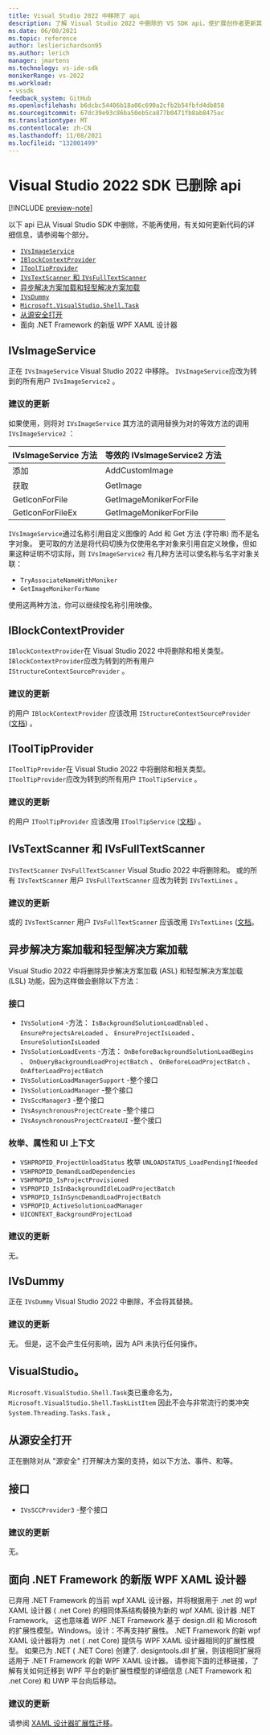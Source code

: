 ```yaml
---
title: Visual Studio 2022 中移除了 api
description: 了解 Visual Studio 2022 中删除的 VS SDK api，使扩展创作者更新其扩展，使其与 Visual Studio 2022 一起工作。
ms.date: 06/08/2021
ms.topic: reference
author: leslierichardson95
ms.author: lerich
manager: jmartens
ms.technology: vs-ide-sdk
monikerRange: vs-2022
ms.workload:
- vssdk
feedback_system: GitHub
ms.openlocfilehash: b6dcbc54406b18a06c690a2cfb2b54fbfd4db858
ms.sourcegitcommit: 67dc39e93c86ba50eb5ca877b0471fb8ab8475ac
ms.translationtype: MT
ms.contentlocale: zh-CN
ms.lasthandoff: 11/08/2021
ms.locfileid: "132001499"
---
```

# <a name="visual-studio-2022-sdk-removed-apis"></a>Visual Studio 2022 SDK 已删除 api

[!INCLUDE [preview-note](../includes/preview-note.md)]

以下 api 已从 Visual Studio SDK 中删除，不能再使用，有关如何更新代码的详细信息，请参阅每个部分。

* [`IVsImageService`](#ivsimageservice)
* [`IBlockContextProvider`](#iblockcontextprovider)
* [`IToolTipProvider`](#itooltipprovider)
* [`IVsTextScanner` 和 `IVsFullTextScanner`](#ivstextscanner-and-ivsfulltextscanner)
* [异步解决方案加载和轻型解决方案加载](#asynchronous-solution-load-and-lightweight-solution-load)
* [`IVsDummy`](#ivsdummy)
* [`Microsoft.VisualStudio.Shell.Task`](#microsoftvisualstudioshelltask)
* [从源安全打开](#open-from-source-safe)
* 面向 .NET Framework 的新版 WPF XAML 设计器

## <a name="ivsimageservice"></a>IVsImageService

正在 `IVsImageService` Visual Studio 2022 中移除。 `IVsImageService`应改为转到的所有用户 `IVsImageService2` 。

### <a name="recommended-updates"></a>建议的更新

如果使用，则将对 `IVsImageService` 其方法的调用替换为对的等效方法的调用 `IVsImageService2` ：

| **IVsImageService 方法** | **等效的 IVsImageService2 方法** |
|----------------------------|----------------------------------------|
| 添加                        | AddCustomImage                         |
| 获取                        | GetImage                               |
| GetIconForFile             | GetImageMonikerForFile                 |
| GetIconForFileEx           | GetImageMonikerForFile                 |

`IVsImageService`通过名称引用自定义图像的 Add 和 Get 方法 (字符串) 而不是名字对象。  更可取的方法是将代码切换为仅使用名字对象来引用自定义映像，但如果这种证明不切实际，则 `IVsImageService2` 有几种方法可以使名称与名字对象关联：

* `TryAssociateNameWithMoniker`
* `GetImageMonikerForName`

使用这两种方法，你可以继续按名称引用映像。

## <a name="iblockcontextprovider"></a>IBlockContextProvider

`IBlockContextProvider`在 Visual Studio 2022 中将删除和相关类型。 `IBlockContextProvider`应改为转到的所有用户 `IStructureContextSourceProvider` 。

### <a name="recommended-updates"></a>建议的更新

的用户 `IBlockContextProvider` 应该改用 `IStructureContextSourceProvider` ([文档](/dotnet/api/microsoft.visualstudio.text.adornments.istructurecontextsourceprovider)) 。

## <a name="itooltipprovider"></a>IToolTipProvider

`IToolTipProvider`在 Visual Studio 2022 中将删除和相关类型。 `IToolTipProvider`应改为转到的所有用户 `IToolTipService` 。

### <a name="recommended-updates"></a>建议的更新

的用户 `IToolTipProvider` 应该改用 `IToolTipService` ([文档](/dotnet/api/microsoft.visualstudio.text.adornments.itooltipservice)) 。

## <a name="ivstextscanner-and-ivsfulltextscanner"></a>IVsTextScanner 和 IVsFullTextScanner

`IVsTextScanner` `IVsFullTextScanner` Visual Studio 2022 中将删除和。 或的所有 `IVsTextScanner` 用户 `IVsFullTextScanner` 应改为转到 `IVsTextLines` 。

### <a name="recommended-updates"></a>建议的更新

或的 `IVsTextScanner` 用户 `IVsFullTextScanner` 应该改用 `IVsTextLines` ([文档](/dotnet/api/microsoft.visualstudio.textmanager.interop.ivstextlines.getlinetext)。

## <a name="asynchronous-solution-load-and-lightweight-solution-load"></a>异步解决方案加载和轻型解决方案加载

Visual Studio 2022 中将删除异步解决方案加载 (ASL) 和轻型解决方案加载 (LSL) 功能，因为这样做会删除以下方法：

### <a name="interfaces"></a>接口

* `IVsSolution4` -方法： `IsBackgroundSolutionLoadEnabled` 、 `EnsureProjectsAreLoaded` 、 `EnsureProjectIsLoaded` 、 `EnsureSolutionIsLoaded`
* `IVsSolutionLoadEvents` -方法： `OnBeforeBackgroundSolutionLoadBegins` 、 `OnQueryBackgroundLoadProjectBatch` 、 `OnBeforeLoadProjectBatch` 、 `OnAfterLoadProjectBatch`
* `IVsSolutionLoadManagerSupport` -整个接口
* `IVsSolutionLoadManager` -整个接口
* `IVsSccManager3`  -整个接口
* `IVsAsynchronousProjectCreate` -整个接口
* `IVsAsynchronousProjectCreateUI` -整个接口

### <a name="enums-properties-and-ui-contexts"></a>枚举、属性和 UI 上下文

* `VSHPROPID_ProjectUnloadStatus` 枚举 `UNLOADSTATUS_LoadPendingIfNeeded`
* `VSHPROPID_DemandLoadDependencies`
* `VSHPROPID_IsProjectProvisioned`
* `VSPROPID_IsInBackgroundIdleLoadProjectBatch`
* `VSPROPID_IsInSyncDemandLoadProjectBatch`
* `VSPROPID_ActiveSolutionLoadManager`
* `UICONTEXT_BackgroundProjectLoad`

### <a name="recommended-updates"></a>建议的更新

无。

## <a name="ivsdummy"></a>IVsDummy

正在 `IVsDummy` Visual Studio 2022 中删除，不会将其替换。 

### <a name="recommended-updates"></a>建议的更新

无。 但是，这不会产生任何影响，因为 API 未执行任何操作。

## <a name="microsoftvisualstudioshelltask"></a>VisualStudio。

`Microsoft.VisualStudio.Shell.Task`类已重命名为， `Microsoft.VisualStudio.Shell.TaskListItem` 因此不会与非常流行的类冲突 `System.Threading.Tasks.Task` 。

## <a name="open-from-source-safe"></a>从源安全打开

正在删除对从 "源安全" 打开解决方案的支持，如以下方法、事件、和等。

## <a name="interfaces"></a>接口

* `IVsSCCProvider3` -整个接口

### <a name="recommended-updates"></a>建议的更新

无。

## <a name="new-wpf-xaml-designer-for-net-framework"></a>面向 .NET Framework 的新版 WPF XAML 设计器

已弃用 .NET Framework 的当前 wpf XAML 设计器，并将根据用于 .net 的 wpf XAML 设计器 ( .net Core) 的相同体系结构替换为新的 wpf XAML 设计器 .NET Framework。 这也意味着 WPF .NET Framework 基于 design.dll 和 Microsoft 的扩展性模型。Windows。设计：不再支持扩展性。 .NET Framework 的新 wpf XAML 设计器将为 .net ( .net Core) 提供与 WPF XAML 设计器相同的扩展性模型。 如果已为 .NET ( .NET Core) 创建了. designtools.dll 扩展，则该相同扩展将适用于 .NET Framework 的新 WPF XAML 设计器。 请参阅下面的迁移链接，了解有关如何迁移到 WPF 平台的新扩展性模型的详细信息 (.NET Framework 和 .net Core) 和 UWP 平台向后移动。 

### <a name="recommended-updates"></a>建议的更新

请参阅 [XAML 设计器扩展性迁移](https://github.com/microsoft/xaml-designer-extensibility/blob/main/documents/xaml-designer-extensibility-migration.md)。
